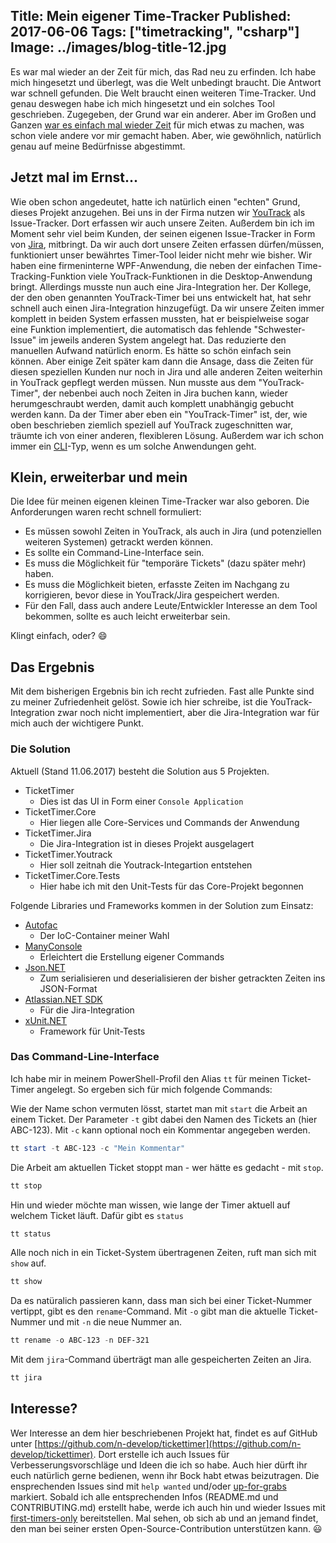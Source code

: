 Title: Mein eigener Time-Tracker
Published: 2017-06-06
Tags: ["timetracking", "csharp"]
Image: ../images/blog-title-12.jpg
---
Es war mal wieder an der Zeit für mich, das Rad neu zu erfinden. Ich habe mich hingesetzt und überlegt, was die Welt unbedingt braucht.
Die Antwort war schnell gefunden. Die Welt braucht einen weiteren Time-Tracker. Und genau deswegen habe ich mich hingesetzt und ein solches Tool geschrieben.
Zugegeben, der Grund war ein anderer. Aber im Großen und Ganzen [war es einfach mal wieder Zeit](http://richter-notizen.de/posts/n-develop-reworked.html) für mich etwas zu machen, 
was schon viele andere vor mir gemacht haben. Aber, wie gewöhnlich, natürlich genau auf meine Bedürfnisse abgestimmt. 

## Jetzt mal im Ernst...

Wie oben schon angedeutet, hatte ich natürlich einen "echten" Grund, dieses Projekt anzugehen. Bei uns in der Firma nutzen wir [YouTrack](https://www.jetbrains.com/youtrack) als
Issue-Tracker. Dort erfassen wir auch unsere Zeiten. Außerdem bin ich im Moment sehr viel beim Kunden, der seinen eigenen Issue-Tracker in Form von
[Jira](http://www.atlassian.com/jira), mitbringt. Da wir auch dort unsere Zeiten erfassen dürfen/müssen, funktioniert unser bewährtes Timer-Tool leider nicht mehr wie bisher.
Wir haben eine firmeninterne WPF-Anwendung, die neben der einfachen Time-Tracking-Funktion viele YouTrack-Funktionen in die Desktop-Anwendung bringt.
Allerdings musste nun auch eine Jira-Integration her. Der Kollege, der den oben genannten YouTrack-Timer bei uns entwickelt hat, hat sehr schnell auch einen Jira-Integration hinzugefügt.
Da wir unsere Zeiten immer komplett in beiden System erfassen mussten, hat er beispielweise sogar eine Funktion implementiert, die automatisch das fehlende "Schwester-Issue" im 
jeweils anderen System angelegt hat. Das reduzierte den manuellen Aufwand natürlich enorm. Es hätte so schön einfach sein können. Aber einige Zeit später kam dann die Ansage,
dass die Zeiten für diesen speziellen Kunden nur noch in Jira und alle anderen Zeiten weiterhin in YouTrack gepflegt werden müssen. Nun musste aus dem "YouTrack-Timer", der
nebenbei auch noch Zeiten in Jira buchen kann, wieder herumgeschraubt werden, damit auch komplett unabhängig gebucht werden kann.
Da der Timer aber eben ein "YouTrack-Timer" ist, der, wie oben beschrieben ziemlich speziell auf YouTrack zugeschnitten war, träumte ich von einer anderen, flexibleren Lösung. 
Außerdem war ich schon immer ein [CLI](https://en.wikipedia.org/wiki/Command-line_interface)-Typ, wenn es um solche Anwendungen geht.

## Klein, erweiterbar und mein

Die Idee für meinen eigenen kleinen Time-Tracker war also geboren. Die Anforderungen waren recht schnell formuliert:

* Es müssen sowohl Zeiten in YouTrack, als auch in Jira (und potenziellen weiteren Systemen) getrackt werden können.
* Es sollte ein Command-Line-Interface sein.
* Es muss die Möglichkeit für "temporäre Tickets" (dazu später mehr) haben.
* Es muss die Möglichkeit bieten, erfasste Zeiten im Nachgang zu korrigieren, bevor diese in YouTrack/Jira gespeichert werden.
* Für den Fall, dass auch andere Leute/Entwickler Interesse an dem Tool bekommen, sollte es auch leicht erweiterbar sein.

Klingt einfach, oder? :smile:

## Das Ergebnis

Mit dem bisherigen Ergebnis bin ich recht zufrieden. Fast alle Punkte sind zu meiner Zufriedenheit gelöst. Sowie ich hier schreibe, ist die YouTrack-Integration zwar noch nicht implementiert,
aber die Jira-Integration war für mich auch der wichtigere Punkt. 

### Die Solution

Aktuell (Stand 11.06.2017) besteht die Solution aus 5 Projekten.

* TicketTimer
    * Dies ist das UI in Form einer `Console Application`
* TicketTimer.Core
    * Hier liegen alle Core-Services und Commands der Anwendung
* TicketTimer.Jira
    * Die Jira-Integration ist in dieses Projekt ausgelagert
* TicketTimer.Youtrack
    * Hier soll zeitnah die Youtrack-Integartion entstehen
* TicketTimer.Core.Tests
    * Hier habe ich mit den Unit-Tests für das Core-Projekt begonnen

Folgende Libraries und Frameworks kommen in der Solution zum Einsatz:

* [Autofac](https://autofac.org/)
    * Der IoC-Container meiner Wahl
* [ManyConsole](https://github.com/fschwiet/ManyConsole)
    * Erleichtert die Erstellung eigener Commands
* [Json.NET](http://www.newtonsoft.com/json)
    * Zum serialisieren und deserialisieren der bisher getrackten Zeiten ins JSON-Format
* [Atlassian.NET SDK](https://bitbucket.org/farmas/atlassian.net-sdk/wiki/Home)
    * Für die Jira-Integration
* [xUnit.NET](https://xunit.github.io/)
    * Framework für Unit-Tests

### Das Command-Line-Interface

Ich habe mir in meinem PowerShell-Profil den Alias `tt` für meinen Ticket-Timer angelegt. So ergeben sich für mich folgende Commands:

Wie der Name schon vermuten lösst, startet man mit `start` die Arbeit an einem Ticket. Der Parameter `-t` gibt dabei den Namen des Tickets an (hier ABC-123). 
Mit `-c` kann optional noch ein Kommentar angegeben werden.

```powershell
tt start -t ABC-123 -c "Mein Kommentar"
```

Die Arbeit am aktuellen Ticket stoppt man - wer hätte es gedacht - mit `stop`.

```powershell
tt stop
```

Hin und wieder möchte man wissen, wie lange der Timer aktuell auf welchem Ticket läuft. Dafür gibt es `status`

```powershell
tt status
```

Alle noch nich in ein Ticket-System übertragenen Zeiten, ruft man sich mit `show` auf.

```powershell
tt show
```

Da es natüralich passieren kann, dass man sich bei einer Ticket-Nummer vertippt, gibt es den `rename`-Command. Mit `-o` gibt man die aktuelle Ticket-Nummer 
und mit `-n` die neue Nummer an. 

```powershell
tt rename -o ABC-123 -n DEF-321
```

Mit dem `jira`-Command überträgt man alle gespeicherten Zeiten an Jira.

```powershell
tt jira
```

## Interesse?

Wer Interesse an dem hier beschriebenen Projekt hat, findet es auf GitHub unter [https://github.com/n-develop/tickettimer](https://github.com/n-develop/tickettimer).
Dort erstelle ich auch Issues für Verbesserungsvorschläge und Ideen die ich so habe. Auch hier dürft ihr euch natürlich gerne bedienen, wenn ihr Bock habt etwas beizutragen.
Die ensprechenden Issues sind mit `help wanted` und/oder [up-for-grabs](http://up-for-grabs.net/) markiert. Sobald ich alle entsprechenden Infos (README.md und CONTRIBUTING.md)
erstellt habe, werde ich auch hin und wieder Issues mit [first-timers-only](http://www.firsttimersonly.com/) bereitstellen. Mal sehen, ob sich ab und an jemand findet, den
man bei seiner ersten Open-Source-Contribution unterstützen kann. :smiley: